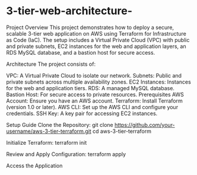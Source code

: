 # 3-tier-web-architecture-
Project Overview
This project demonstrates how to deploy a secure, scalable 3-tier web application on AWS using Terraform for Infrastructure as Code (IaC). The setup includes a Virtual Private Cloud (VPC) with public and private subnets, EC2 instances for the web and application layers, an RDS MySQL database, and a bastion host for secure access.

Architecture
The project consists of:

VPC: A Virtual Private Cloud to isolate our network.
Subnets: Public and private subnets across multiple availability zones.
EC2 Instances: Instances for the web and application tiers.
RDS: A managed MySQL database.
Bastion Host: For secure access to private resources.
Prerequisites
AWS Account: Ensure you have an AWS account.
Terraform: Install Terraform (version 1.0 or later).
AWS CLI: Set up the AWS CLI and configure your credentials.
SSH Key: A key pair for accessing EC2 instances.

Setup Guide
Clone the Repository:
git clone https://github.com/your-username/aws-3-tier-terraform.git
cd aws-3-tier-terraform

Initialize Terraform:
terraform init

Review and Apply Configuration:
terraform apply

Access the Application


